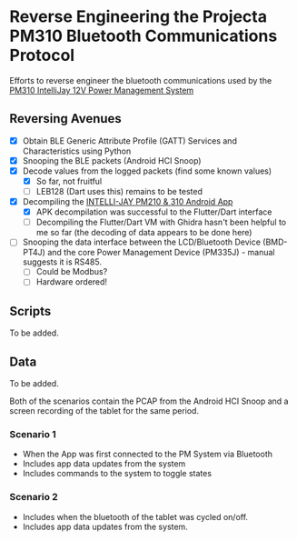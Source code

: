# Reverse Engineering the Projecta PM310 Bluetooth Communications Protocol

Efforts to reverse engineer the bluetooth communications used by the [PM310 IntelliJay 12V Power Management System](https://www.projecta.com.au/ts1721611140/attachments/ProductAttachmentGroup/1/PM310-BT4J%20Instruction%20Manual-IS583%2011-23_Screen.pdf)

## Reversing Avenues

- [x] Obtain BLE Generic Attribute Profile (GATT) Services and Characteristics using Python  
- [x] Snooping the BLE packets (Android HCI Snoop)  
- [x] Decode values from the logged packets (find some known values)  
     - [x] So far, not fruitful  
     - [ ] LEB128 (Dart uses this) remains to be tested  
- [x] Decompiling the [INTELLI-JAY PM210 & 310 Android App](https://play.google.com/store/apps/details?id=com.tbbpower.bwi.cmpj&hl=en_AU)  
     - [x] APK decompilation was successful to the Flutter/Dart interface  
     - [ ] Decompiling the Flutter/Dart VM with Ghidra hasn't been helpful to me so far (the decoding of data appears to be done here)  
- [ ] Snooping the data interface between the LCD/Bluetooth Device (BMD-PT4J) and the core Power Management Device (PM335J) - manual suggests it is RS485.
     - [ ] Could be Modbus?
     - [ ] Hardware ordered! 

## Scripts

To be added.

## Data

To be added.

Both of the scenarios contain the PCAP from the Android HCI Snoop and a screen recording of the tablet for the same period.

### Scenario 1

- When the App was first connected to the PM System via Bluetooth
- Includes app data updates from the system
- Includes commands to the system to toggle states

### Scenario 2

- Includes when the bluetooth of the tablet was cycled on/off.
- Includes app data updates from the system.

